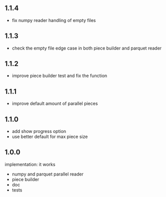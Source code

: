 ## 1.1.4

* fix numpy reader handling of empty files

## 1.1.3

* check the empty file edge case in both piece builder and parquet reader

## 1.1.2

* improve piece builder test and fix the function

## 1.1.1

* improve default amount of parallel pieces

## 1.1.0

* add show progress option
* use better default for max piece size

## 1.0.0

implementation: it works

* numpy and parquet parallel reader
* piece builder
* doc
* tests